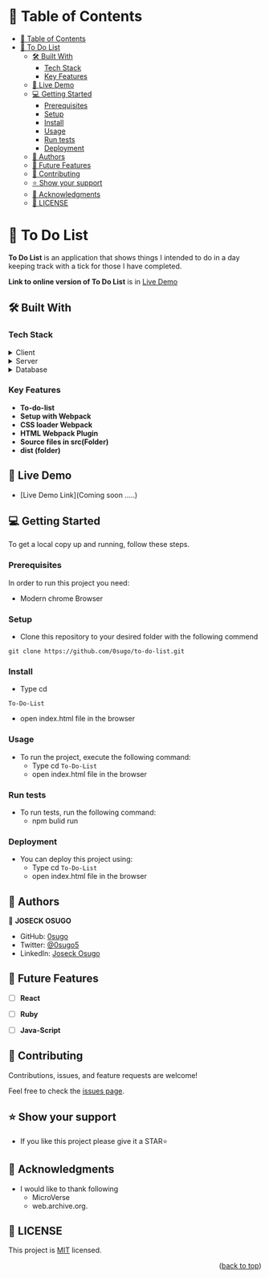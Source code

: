 
<!-- TABLE OF CONTENTS -->

# 📗 Table of Contents

- [📗 Table of Contents](#-table-of-contents)
- [📖 To Do List ](#-to-do-list-)
  - [🛠 Built With ](#-built-with-)
    - [Tech Stack ](#tech-stack-)
    - [Key Features ](#key-features-)
  - [🚀 Live Demo ](#-live-demo-)
  - [💻 Getting Started ](#-getting-started-)
    - [Prerequisites](#prerequisites)
    - [Setup](#setup)
    - [Install](#install)
    - [Usage](#usage)
    - [Run tests](#run-tests)
    - [Deployment](#deployment)
  - [👥 Authors ](#-authors-)
  - [🔭 Future Features ](#-future-features-)
  - [🤝 Contributing ](#-contributing-)
  - [⭐️ Show your support ](#️-show-your-support-)
  - [🙏 Acknowledgments ](#-acknowledgments-)
  - [📝 LICENSE ](#-license-)

<!-- PROJECT DESCRIPTION -->

# 📖 To Do List <a name="about-project"></a>


**To Do List** is an application that shows things I intended to do in a day keeping track with a tick for those I have completed.


**Link to online version of To Do List** is in [Live Demo](#live-demo)

## 🛠 Built With <a name="built-with"></a>

### Tech Stack <a name="tech-stack"></a>


<details>
  <summary>Client</summary>
  <ul>
    <li><a href="https://developer.mozilla.org/en-US/docs/Web/HTML">HTML</a></li>
    <li><a href="https://developer.mozilla.org/en-US/docs/Web/CSS">CSS</a></li>
  </ul>
</details>

<details>
  <summary>Server</summary>
  <ul>
    <li><a href="#">N/A</a></li>
  </ul>
</details>

<details>
<summary>Database</summary>
  <ul>
    <li><a href="#">N/A</a></li>
  </ul>
</details>

<!-- Features -->

### Key Features <a name="key-features"></a>

- **To-do-list**
- **Setup with Webpack**
- **CSS loader Webpack**
- **HTML Webpack Plugin**
- **Source files in src(Folder)**
- **dist (folder)**


<!-- LIVE DEMO -->

## 🚀 Live Demo <a name="live-demo"></a>


- [Live Demo Link](Coming soon .....)


<!-- GETTING STARTED -->

## 💻 Getting Started <a name="getting-started"></a>


To get a local copy up and running, follow these steps.

### Prerequisites

In order to run this project you need:

- Modern chrome Browser

### Setup

- Clone this repository to your desired folder with the following commend
```
git clone https://github.com/0sugo/to-do-list.git
```


### Install

- Type cd 
```
To-Do-List
```
- open index.html file in the browser

### Usage

- To run the project, execute the following command:
  - Type cd ``` To-Do-List ```
  - open index.html file in the browser

### Run tests

- To run tests, run the following command:
  - npm bulid run

### Deployment

- You can deploy this project using:
  - Type cd ``` To-Do-List ```
  - open index.html file in the browser


<!-- AUTHORS -->

## 👥 Authors <a name="authors"></a>

👤 **JOSECK OSUGO**

- GitHub: [0sugo](https://github.com/0sugo)
- Twitter: [@0sugo5](https://twitter.com/osugo5)
- LinkedIn: [Joseck Osugo](https://www.linkedin.com/in/joseck-osugo-873b0618a/)



<!-- FUTURE FEATURES -->

## 🔭 Future Features <a name="future-features"></a>

- [ ] **React**
- [ ] **Ruby**
- [ ] **Java-Script**


<!-- CONTRIBUTING -->

## 🤝 Contributing <a name="contributing"></a>

Contributions, issues, and feature requests are welcome!

Feel free to check the [issues page]([../../issues/](https://github.com/0sugo/to-do-list/issues)).


<!-- SUPPORT -->

## ⭐️ Show your support <a name="support"></a>


- If you like this project please give it a STAR⭐️


<!-- ACKNOWLEDGEMENTS -->

## 🙏 Acknowledgments <a name="acknowledgements"></a>

- I would like to thank following
  - MicroVerse 
  - web.archive.org.

<!-- LICENSE -->

## 📝 LICENSE <a name="LICENSE"></a>

This project is [MIT](./LICENSE) licensed.

<p align="right">(<a href="#readme-top">back to top</a>)</p>

